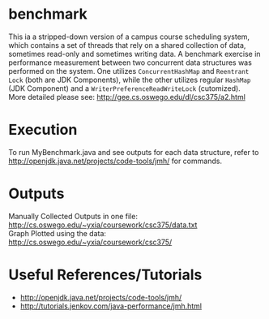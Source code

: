 # benchmark
This ia a stripped-down version of a campus course scheduling system, which contains a set of threads that rely on a shared 
collection of data, sometimes read-only and sometimes writing data. A benchmark exercise in performance measurement between 
two concurrent data structures was performed on the system. One utilizes `ConcurrentHashMap` and `Reentrant Lock` (both are JDK Components), 
while the other utilizes regular `HashMap` (JDK Component) and a `WriterPreferenceReadWriteLock` (cutomized). </br>
More detailed please see: http://gee.cs.oswego.edu/dl/csc375/a2.html 
# Execution
To run MyBenchmark.java and see outputs for each data structure, refer to 
http://openjdk.java.net/projects/code-tools/jmh/ for commands. 

# Outputs
Manually Collected Outputs in one file: http://cs.oswego.edu/~yxia/coursework/csc375/data.txt </br>
Graph Plotted using the data: http://cs.oswego.edu/~yxia/coursework/csc375/ </br>

# Useful References/Tutorials 
- http://openjdk.java.net/projects/code-tools/jmh/
- http://tutorials.jenkov.com/java-performance/jmh.html


